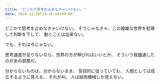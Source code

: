 ```yaml
---
title: "どこかで思考を止めなきゃいけない。"
date: 2024-12-20T14:16:04+09:00
---
```

どこかで思考を止めなきゃいけない。
そうじゃなきゃ、この複雑な世界を処理して判断を下して、
動くことは出来ない。

でも、それは今じゃない。

思考速度が足りないなら、世界の方が伸びればいいとか、
そういう我儘通したのがあの部屋だ。

分からないものは、分からないまま、
盲目的に従っていても、
人間としては成立するように見える、
それがAI。
人は結局機械しか見えない。

